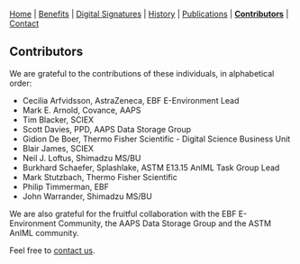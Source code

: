 [Home](index) | [Benefits](benefits) | [Digital Signatures](signatures)  | [History](history) | [Publications](publications) | **[Contributors](contributors)** | [Contact](contact)

## Contributors

We are grateful to the contributions of these individuals, in alphabetical order:

* Cecilia Arfvidsson, AstraZeneca, EBF E-Environment Lead
* Mark E. Arnold, Covance, AAPS
* Tim Blacker, SCIEX
* Scott Davies, PPD, AAPS Data Storage Group
* Gidion De Boer, Thermo Fisher Scientific - Digital Science Business Unit
* Blair James, SCIEX
* Neil J. Loftus, Shimadzu MS/BU
* Burkhard Schaefer, Splashlake, ASTM E13.15 AnIML Task Group Lead
* Mark Stutzbach, Thermo Fisher Scientific
* Philip Timmerman, EBF
* John Warrander, Shimadzu MS/BU

We are also grateful for the fruitful collaboration with the EBF E-Environment Community, the AAPS Data Storage Group and the ASTM AnIML community.

Feel free to [contact us](contact).